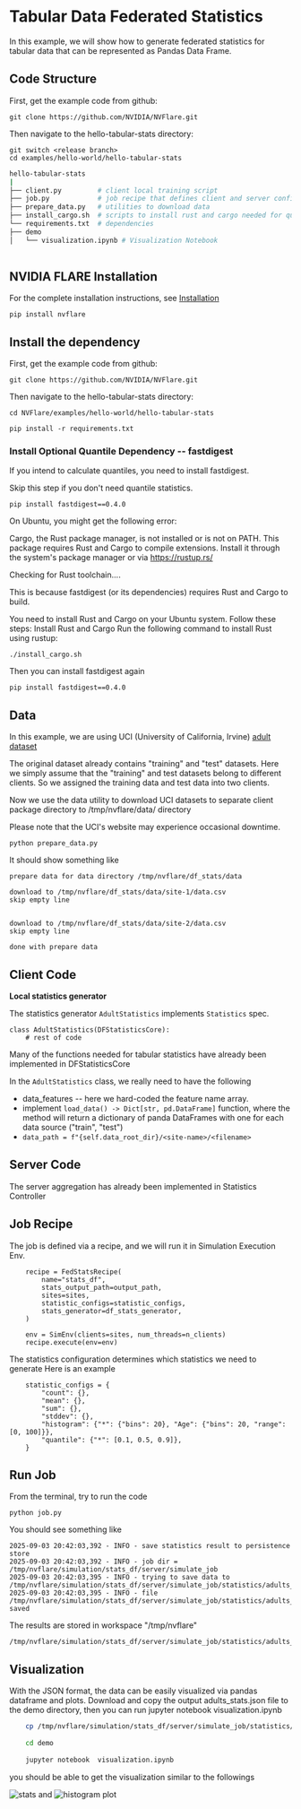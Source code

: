 # Tabular Data Federated Statistics 

In this example, we will show how to generate federated statistics for tabular data that can be represented as Pandas Data Frame.

## Code Structure
First, get the example code from github:

```
git clone https://github.com/NVIDIA/NVFlare.git
```
Then navigate to the hello-tabular-stats directory:

```
git switch <release branch>
cd examples/hello-world/hello-tabular-stats

```

``` bash
hello-tabular-stats
|
├── client.py         # client local training script
├── job.py            # job recipe that defines client and server configurations
├── prepare_data.py   # utilities to download data
├── install_cargo.sh  # scripts to install rust and cargo needed for quantile dependency, only needed if you plan to install quantile dependency
└── requirements.txt  # dependencies
├── demo
│   └── visualization.ipynb # Visualization Notebook
 
```

## NVIDIA FLARE Installation
For the complete installation instructions, see [Installation](https://nvflare.readthedocs.io/en/main/installation.html)
```
pip install nvflare

```
## Install the dependency

First, get the example code from github:

```
git clone https://github.com/NVIDIA/NVFlare.git
```

Then navigate to the hello-tabular-stats directory:

```
cd NVFlare/examples/hello-world/hello-tabular-stats

pip install -r requirements.txt
```


### Install Optional Quantile Dependency -- fastdigest

If you intend to calculate quantiles, you need to install fastdigest. 

Skip this step if you don't need quantile statistics. 

```
pip install fastdigest==0.4.0
```

On Ubuntu, you might get the following error:

  Cargo, the Rust package manager, is not installed or is not on PATH.
  This package requires Rust and Cargo to compile extensions. Install it through
  the system's package manager or via https://rustup.rs/
      
  Checking for Rust toolchain....

This is because fastdigest (or its dependencies) requires Rust and Cargo to build. 

You need to install Rust and Cargo on your Ubuntu system. Follow these steps:
Install Rust and Cargo
Run the following command to install Rust using rustup:

```
./install_cargo.sh
```

Then you can install fastdigest again
```
pip install fastdigest==0.4.0
```


## Data

In this example, we are using UCI (University of California, Irvine) [adult dataset](https://archive.ics.uci.edu/dataset/2/adult)

The original dataset already contains "training" and "test" datasets. Here we simply assume that the "training" and test datasets belong to different clients.
So we assigned the training data and test data into two clients.
 
Now we use the data utility to download UCI datasets to separate client package directory to /tmp/nvflare/data/ directory

Please note that the UCI's website may experience occasional downtime.

```shell
python prepare_data.py
```
It should show something like
```
prepare data for data directory /tmp/nvflare/df_stats/data

download to /tmp/nvflare/df_stats/data/site-1/data.csv
skip empty line


download to /tmp/nvflare/df_stats/data/site-2/data.csv
skip empty line

done with prepare data
```

## Client Code

**Local statistics generator**

The statistics generator `AdultStatistics` implements `Statistics` spec.

```
class AdultStatistics(DFStatisticsCore):
    # rest of code 
```
Many of the functions needed for tabular statistics have already been implemented in DFStatisticsCore

In the `AdultStatistics` class, we really need to have the following
* data_features -- here we hard-coded the feature name array. 
* implement `load_data() -> Dict[str, pd.DataFrame]` function, where 
  the method will return a dictionary of panda DataFrames with one for each data source ("train", "test")
* `data_path = f"{self.data_root_dir}/<site-name>/<filename>`

## Server Code
The server aggregation has already been implemented in Statistics Controller

## Job Recipe

The job is defined via a recipe, and we will run it in Simulation Execution Env.

```
    recipe = FedStatsRecipe(
        name="stats_df",
        stats_output_path=output_path,
        sites=sites,
        statistic_configs=statistic_configs,
        stats_generator=df_stats_generator,
    )

    env = SimEnv(clients=sites, num_threads=n_clients)
    recipe.execute(env=env)

```

The statistics configuration determines which statistics we need to generate
Here is an example
```
    statistic_configs = {
        "count": {},
        "mean": {},
        "sum": {},
        "stddev": {},
        "histogram": {"*": {"bins": 20}, "Age": {"bins": 20, "range": [0, 100]}},
        "quantile": {"*": [0.1, 0.5, 0.9]},
    }
```

## Run Job
From the terminal, try to run the code
 
```
python job.py
```

You should see something like

```
2025-09-03 20:42:03,392 - INFO - save statistics result to persistence store
2025-09-03 20:42:03,392 - INFO - job dir = /tmp/nvflare/simulation/stats_df/server/simulate_job
2025-09-03 20:42:03,395 - INFO - trying to save data to /tmp/nvflare/simulation/stats_df/server/simulate_job/statistics/adults_stats.json
2025-09-03 20:42:03,395 - INFO - file /tmp/nvflare/simulation/stats_df/server/simulate_job/statistics/adults_stats.json saved

```
The results are stored in workspace "/tmp/nvflare"
```
/tmp/nvflare/simulation/stats_df/server/simulate_job/statistics/adults_stats.json
```

## Visualization
   With the JSON format, the data can be easily visualized via pandas dataframe and plots. 
   Download and copy the output adults_stats.json file to the demo directory, then you can run jupyter notebook visualization.ipynb 



```bash
    cp /tmp/nvflare/simulation/stats_df/server/simulate_job/statistics/adults_stats.json demo/.
    
    cd demo
    
    jupyter notebook  visualization.ipynb
```
you should be able to get the visualization similar to the followings

![stats](demo/stats_df.png) and ![histogram plot](demo/hist_plot.png)
